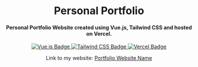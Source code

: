 <h1 align="center">
  Personal Portfolio  
</h1>

<h4 align="center">
  Personal Portfolio Website created using Vue.js, Tailwind CSS and hosted on Vercel.
</h4>

<p align="center">
  <a href="https://vuejs.org/">
    <img src="https://img.shields.io/badge/Vue.js-v3.5.10-_?logo=vuedotjs&labelColor=%20%2334485f&color=%2341b982"
         alt="Vue.js Badge">
  </a>
  <a href="https://tailwindcss.com/">
    <img src="https://img.shields.io/badge/Tailwind%20CSS-v3.4.13-_?logo=tailwindcss&labelColor=%20%2334485f&color=%2338bcf9"
         alt="Tailwind CSS Badge">
  </a>
  <a href="https://vercel.com/home">
    <img src="https://img.shields.io/badge/Vercel-Current-_?logo=vercel&labelColor=%20%2334485f&color=%23000101"
         alt="Vercel Badge">
  </a>
</p>

<p align="center">
  Link to my website: <a href="https://www.google.com/">Portfolio Website Name</a>
</p>

